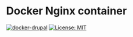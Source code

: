 # Docker Nginx container


[![docker-drupal](https://img.shields.io/badge/spy86-nginx-blue.svg)](https://cloud.docker.com/repository/docker/spy86/nginx) [![License: MIT](https://img.shields.io/badge/License-MIT-yellow.svg)](https://opensource.org/licenses/MIT)
